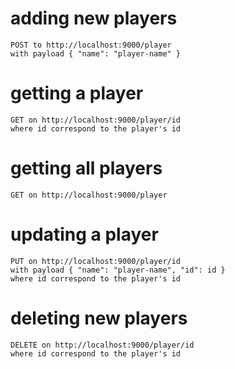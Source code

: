 adding new players
==================
    POST to http://localhost:9000/player 
    with payload { "name": "player-name" }


getting a player
=================
    GET on http://localhost:9000/player/id
    where id correspond to the player's id


getting all players
===================
    GET on http://localhost:9000/player    


updating a player
=================
    PUT on http://localhost:9000/player/id
    with payload { "name": "player-name", "id": id }
    where id correspond to the player's id
    

deleting new players
====================
    DELETE on http://localhost:9000/player/id
    where id correspond to the player's id    